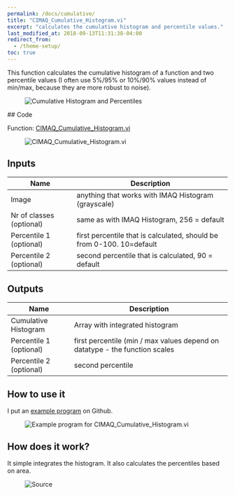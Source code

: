 ```yaml
---
permalink: /docs/cumulative/
title: "CIMAQ_Cumulative_Histogram.vi"
excerpt: "calculates the cumulative histogram and percentile values."
last_modified_at: 2018-09-13T11:31:38-04:00
redirect_from:
  - /theme-setup/
toc: true 
---
```


This function calculates the cumulative histogram of a function and two percentile values (I often use 5%/95% or 10%/90% values instead of min/max, because they are more robust to noise).

<figure>
  <img src="{{ '/assets/images/subvis/cumulative_overview.png' | relative_url }}" alt="Cumulative Histogram and Percentiles">
</figure>  
## Code

Function: [CIMAQ_Cumulative_Histogram.vi](https://github.com/b-ploetzeneder/MachineVisionCodeSnippets/blob/master/user.lib/CIMAQ_Cumulative_Histogram.vi)

<figure>
  <img src="{{ '/assets/images/subvis/cumulative_function.png' | relative_url }}" alt="CIMAQ_Cumulative_Histogram.vi">
</figure>


 
## Inputs


| Name                                        | Description                                           |
| ------------------------------------------- | ----------------------------------------------------- |
| Image|  anything that works with IMAQ Histogram (grayscale) |
| Nr of classes (optional)|  same as with IMAQ Histogram, 256 = default |
| Percentile 1 (optional)|  first percentile that is calculated, should be from 0-100. 10=default |
| Percentile 2 (optional)|  second percentile that is calculated, 90 = default|


## Outputs

| Name                                        | Description                                           |
| ------------------------------------------- | ----------------------------------------------------- |
| Cumulative Histogram | Array with integrated histogram |
| Percentile 1 (optional)|  first percentile (min / max values depend on datatype - the function scales|
| Percentile 2 (optional)|  second percentile|


## How to use it

I put an [example program](https://github.com/b-ploetzeneder/MachineVisionCodeSnippets/blob/master/examples/Cumulative.vi) on Github.

<figure>
  <img src="{{ '/assets/images/subvis/cumulative_example.png' | relative_url }}" alt="Example program for CIMAQ_Cumulative_Histogram.vi">
</figure>

## How does it work?
 
 It simple integrates the histogram. It also calculates the percentiles based on area.
 <figure>
  <img src="{{ '/assets/images/subvis/cumulative_source.png' | relative_url }}" alt="Source">
</figure>
